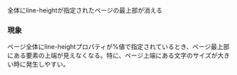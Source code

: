 全体にline-heightが指定されたページの最上部が消える

### 現象

ページ全体にline-heightプロパティが%値で指定されているとき、ページ最上部にある要素の上端が見えなくなる。特に、ページ上端にある文字のサイズが大きい時に発生しやすい。
